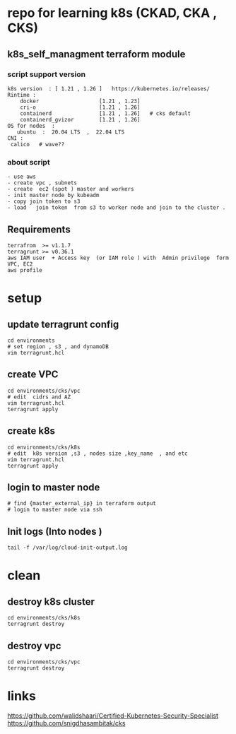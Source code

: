 # repo for learning k8s (CKAD, CKA , CKS)


## k8s_self_managment terraform module 
### script support  version 
``` 
k8s version  : [ 1.21 , 1.26 ]   https://kubernetes.io/releases/
Rintime : 
    docker                   [1.21 , 1.23]
    cri-o                    [1.21 , 1.26]
    containerd               [1.21 , 1.26]   # cks default 
    containerd_gvizor        [1.21 , 1.26] 
OS for nodes  : 
   ubuntu  :  20.04 LTS  ,  22.04 LTS 
CNI :
 calico   # wave??
```
### about script
````
- use aws
- create vpc , subnets
- create  ec2 (spot ) master and workers 
- init master node by kubeadm 
- copy join token to s3
- load   join token  from s3 to worker node and join to the cluster .

````
## Requirements
```` 
terrafrom  >= v1.1.7
terragrunt >= v0.36.1
aws IAM user  + Access key  (or IAM role ) with  Admin privilege  form VPC, EC2  
aws profile 
````


# setup 

## update terragrunt config
````
cd environments
# set region , s3 , and dynamoDB
vim terragrunt.hcl

````
## create VPC 
````
cd environments/cks/vpc
# edit  cidrs and AZ 
vim terragrunt.hcl
terragrunt apply
````

## create k8s 
````
cd environments/cks/k8s
# edit  k8s version ,s3 , nodes size ,key_name  , and etc 
vim terragrunt.hcl
terragrunt apply
````
## login to master node
````
# find {master_external_ip} in terraform output
# login to master node via ssh    

````

## Init logs  (Into nodes )
```
tail -f /var/log/cloud-init-output.log

```

# clean
## destroy k8s cluster 
````
cd environments/cks/k8s
terragrunt destroy
````

## destroy vpc  
````
cd environments/cks/vpc
terragrunt destroy
````



# links
https://github.com/walidshaari/Certified-Kubernetes-Security-Specialist
https://github.com/snigdhasambitak/cks
